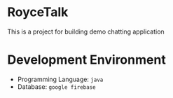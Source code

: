 # RoyceTalk
This is a project for building demo chatting application

# Development Environment
- Programming Language: `java`
- Database: `google firebase`